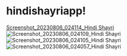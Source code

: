 # hindishayriapp!
[Screenshot_20230806_024114_Hindi Shayri](https://github.com/samyak2403/hindishayriapp/assets/126759819/d1b8f2ea-6864-4b6d-b076-62ca763f44a4)
![Screenshot_20230806_024109_Hindi Shayri](https://github.com/samyak2403/hindishayriapp/assets/126759819/048522a1-7bf2-4583-9704-eeea7119e42d)
![Screenshot_20230806_024105_Hindi Shayri](https://github.com/samyak2403/hindishayriapp/assets/126759819/0fd421b7-d941-4a96-b8be-e4d308332808)
![Screenshot_20230806_024057_Hindi Shayri](https://github.com/samyak2403/hindishayriapp/assets/126759819/0086dfde-8ba3-4068-a71b-bd2d4600cb4e)
